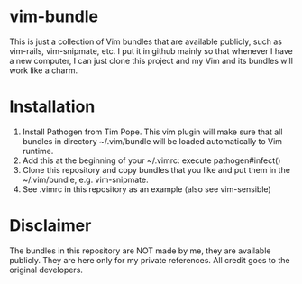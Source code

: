 vim-bundle
==========
This is just a collection of Vim bundles that are available publicly, such as vim-rails, vim-snipmate, etc.
I put it in github mainly so that whenever I have a new computer, I can just clone this project and my Vim and its bundles will work like a charm.

Installation
============
1. Install Pathogen from Tim Pope. This vim plugin will make sure that all bundles in directory ~/.vim/bundle will be loaded automatically to Vim runtime.
2. Add this at the beginning of your ~/.vimrc: execute pathogen#infect()
3. Clone this repository and copy bundles that you like and put them in the ~/.vim/bundle, e.g. vim-snipmate.
4. See .vimrc in this repository as an example (also see vim-sensible)

Disclaimer 
==========
The bundles in this repository are NOT made by me, they are available publicly.
They are here only for my private references. All credit goes to the original developers.

